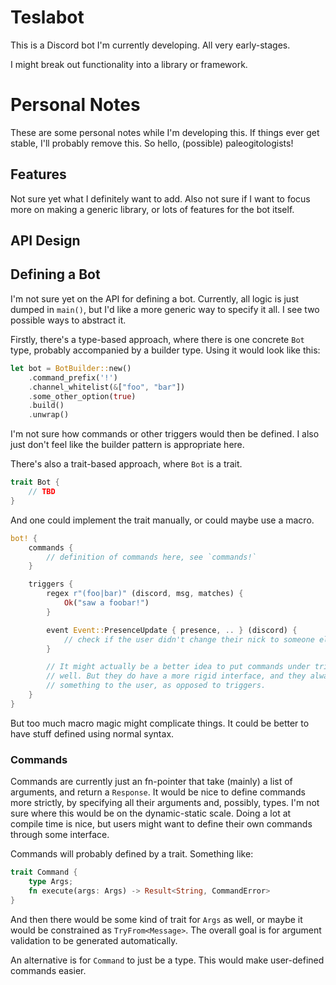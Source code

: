 # Teslabot

This is a Discord bot I'm currently developing. All very early-stages.

I might break out functionality into a library or framework.

# Personal Notes

 These are some personal notes while I'm developing this. If things ever get
 stable, I'll probably remove this. So hello, (possible) paleogitologists!

## Features

Not sure yet what I definitely want to add. Also not sure if I want to focus more
on making a generic library, or lots of features for the bot itself.

## API Design

## Defining a Bot

I'm not sure yet on the API for defining a bot. Currently, all logic is just
dumped in `main()`, but I'd like a more generic way to specify it all. I see two
possible ways to abstract it.

Firstly, there's a type-based approach, where there is one concrete `Bot` type,
probably accompanied by a builder type. Using it would look like this:

```rust
let bot = BotBuilder::new()
    .command_prefix('!')
    .channel_whitelist(&["foo", "bar"])
    .some_other_option(true)
    .build()
    .unwrap()
```

I'm not sure how commands or other triggers would then be defined. I also just
don't feel like the builder pattern is appropriate here.

There's also a trait-based approach, where `Bot` is a trait.

```rust
trait Bot {
    // TBD
}
```

And one could implement the trait manually, or could maybe use a macro.

```rust
bot! {
    commands {
        // definition of commands here, see `commands!`
    }

    triggers {
        regex r"(foo|bar)" (discord, msg, matches) {
            Ok("saw a foobar!")
        }

        event Event::PresenceUpdate { presence, .. } (discord) {
            // check if the user didn't change their nick to someone else's
        }

        // It might actually be a better idea to put commands under triggers as
        // well. But they do have a more rigid interface, and they always return
        // something to the user, as opposed to triggers.
    }
}
```

But too much macro magic might complicate things. It could be better to have
stuff defined using normal syntax.

### Commands

Commands are currently just an fn-pointer that take (mainly) a list of
arguments, and return a `Response`. It would be nice to define commands more
strictly, by specifying all their arguments and, possibly, types. I'm not
sure where this would be on the dynamic-static scale. Doing a lot at compile
time is nice, but users might want to define their own commands through some
interface.

Commands will probably defined by a trait. Something like:

```rust
trait Command {
    type Args;
    fn execute(args: Args) -> Result<String, CommandError>
}
```

And then there would be some kind of trait for `Args` as well, or maybe it would
be constrained as `TryFrom<Message>`. The overall goal is for argument validation
to be generated automatically.

An alternative is for `Command` to just be a type. This would make user-defined
commands easier.
